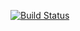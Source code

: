 [![Build Status](https://travis-ci.com/yikuta1/aobench.svg?branch=master)](https://travis-ci.com/yikuta1/aobench)
